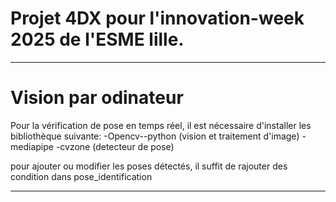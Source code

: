 # Projet 4DX pour l'innovation-week 2025 de l'ESME lille.
---
# Vision par odinateur

Pour la vérification de pose en temps réel, il est nécessaire d'installer les bibliothèque suivante:
-Opencv--python (vision et traitement d'image)
-mediapipe
-cvzone (detecteur de pose)

pour ajouter ou modifier les poses détectés, il suffit de rajouter des condition dans pose_identification

---
